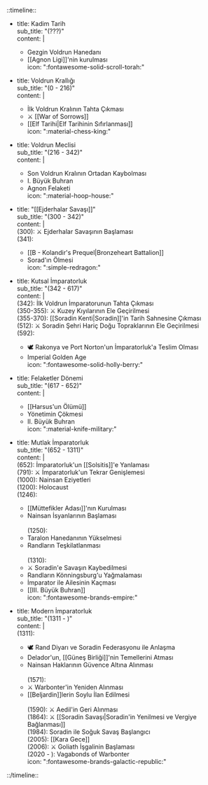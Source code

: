 ::timeline::  

- title: Kadim Tarih  
  sub_title: "(???)"  
  content: |  
    - Gezgin Voldrun Hanedanı  
    - [[Agnon Ligi]]'nin kurulması  
  icon: ":fontawesome-solid-scroll-torah:"  

- title: Voldrun Krallığı  
  sub_title: "(0 - 216)"  
  content: |  
    - İlk Voldrun Kralının Tahta Çıkması  
    - ⚔️ [[War of Sorrows]]  
    - [[Elf Tarihi|Elf Tarihinin Sıfırlanması]]  
  icon: ":material-chess-king:"  

- title: Voldrun Meclisi  
  sub_title: "(216 - 342)"  
  content: |  
    - Son Voldrun Kralının Ortadan Kaybolması  
    - I. Büyük Buhran  
    - Agnon Felaketi  
  icon: ":material-hoop-house:"  

- title: "[[Ejderhalar Savaşı]]"  
  sub_title: "(300 - 342)"  
  content: |  
    (300): ⚔️ Ejderhalar Savaşının Başlaması  
    (341):  
    - [[B - Kolandir's Prequel|Bronzeheart Battalion]]  
    - Sorad'ın Ölmesi  
  icon: ":simple-redragon:"  

- title: Kutsal İmparatorluk  
  sub_title: "(342 - 617)"  
  content: |  
    (342): İlk Voldrun İmparatorunun Tahta Çıkması  
    (350-355): ⚔️ Kuzey Kıyılarının Ele Geçirilmesi  
    (355-370): [[Soradin Kenti|Soradin]]'in Tarih Sahnesine Çıkması  
    (512): ⚔️ Soradin Şehri Hariç Doğu Topraklarının Ele Geçirilmesi  
    (592):  
    - 🕊️ Rakonya ve Port Norton'un İmparatorluk'a Teslim Olması  
    - Imperial Golden Age  
  icon: ":fontawesome-solid-holly-berry:"  

- title: Felaketler Dönemi  
  sub_title: "(617 - 652)"  
  content: |  
    - [[Harsus'un Ölümü]]  
    - Yönetimin Çökmesi  
    - II. Büyük Buhran  
  icon: ":material-knife-military:"  

- title: Mutlak İmparatorluk  
  sub_title: "(652 - 1311)"  
  content: |  
    (652): İmparatorluk'un [[Solsitis]]'e Yanlaması  
    (791): ⚔️ İmparatorluk'un Tekrar Genişlemesi  
    (1000): Nainsan Eziyetleri  
    (1200): Holocaust  
    (1246):  
    - [[Müttefikler Adası]]'nın Kurulması  
    - Nainsan İsyanlarının Başlaması<br>  
    (1250):  
    - Taralon Hanedanının Yükselmesi  
    - Randların Teşkilatlanması<br>  
    (1310):  
    - ⚔️ Soradin'e Savaşın Kaybedilmesi  
    - Randların Könningsburg'u Yağmalaması  
    - İmparator ile Ailesinin Kaçması  
    - [[III. Büyük Buhran]]  
  icon: ":fontawesome-brands-empire:"  

- title: Modern İmparatorluk  
  sub_title: "(1311 - )"  
  content: |  
    (1311):  
    - 🕊️ Rand Diyarı ve Soradin Federasyonu ile Anlaşma  
    - Delador'un, [[Güneş Birliği]]'nin Temellerini Atması  
    - Nainsan Haklarının Güvence Altına Alınması<br>  
    (1571):  
    - ⚔️ Warbonter'in Yeniden Alınması  
    - [[Beljardin]]lerin Soylu İlan Edilmesi<br>  
    (1590): ⚔️ Aedil'in Geri Alınması  
    (1864): ⚔️ [[Soradin Savaşı|Soradin'in Yenilmesi ve Vergiye Bağlanması]]  
    (1984): Soradin ile Soğuk Savaş Başlangıcı  
    (2005): [[Kara Gece]]  
    (2006): ⚔️ Goliath İşgalinin Başlaması  
    (2020 - ): Vagabonds of Warbonter  
  icon: ":fontawesome-brands-galactic-republic:"  
  
::/timeline::